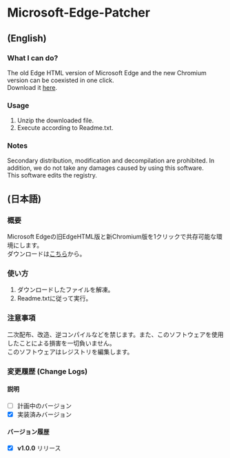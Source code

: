 # Microsoft-Edge-Patcher
## (English)
### What I can do?
The old Edge HTML version of Microsoft Edge and the new Chromium version can be coexisted in one click.  
Download it [here](https://github.com/suiken-Developer/Microsoft-Edge-Patcher/releases).

### Usage
1. Unzip the downloaded file.  
2. Execute according to Readme.txt.

### Notes
Secondary distribution, modification and decompilation are prohibited. In addition, we do not take any damages caused by using this software.  
This software edits the registry.

## (日本語)
### 概要
Microsoft Edgeの旧EdgeHTML版と新Chromium版を1クリックで共存可能な環境にします。  
ダウンロードは[こちら](https://github.com/suiken-Developer/Microsoft-Edge-Patcher/releases)から。
  
### 使い方
1. ダウンロードしたファイルを解凍。  
2. Readme.txtに従って実行。    

### 注意事項
二次配布、改造、逆コンパイルなどを禁じます。また、このソフトウェアを使用したことによる損害を一切負いません。  
このソフトウェアはレジストリを編集します。

### 変更履歴 (Change Logs)
#### 説明
- [ ] 計画中のバージョン
- [x] 実装済みバージョン

#### バージョン履歴
- [x] **v1.0.0** リリース
